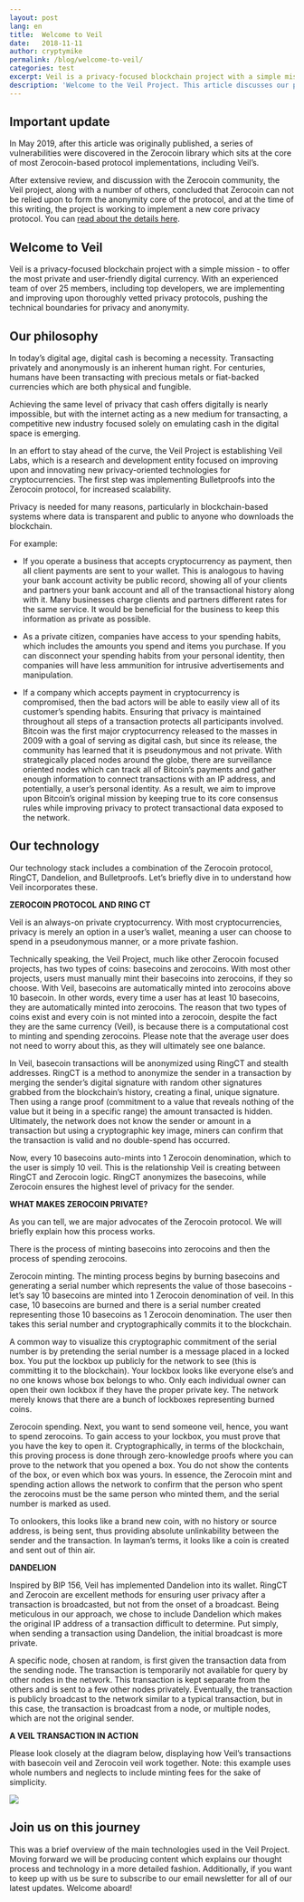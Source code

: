 ```yaml
---
layout: post
lang: en
title:  Welcome to Veil
date:   2018-11-11
author: cryptymike
permalink: /blog/welcome-to-veil/
categories: test
excerpt: Veil is a privacy-focused blockchain project with a simple mission - to offer the most private and user-friendly digital currency. With an experienced team of over 25 members, including top developers, we are implementing and improving upon thoroughly vetted privacy protocols, pushing the technical boundaries for privacy and anonymity.
description: 'Welcome to the Veil Project. This article discusses our philosophy, technology and more.'
---
```


## Important update

In May 2019, after this article was originally published, a series of vulnerabilities were discovered in the Zerocoin library which sits at the core of most Zerocoin-based protocol implementations, including Veil’s. 

After extensive review, and discussion with the Zerocoin community, the Veil project, along with a number of others, concluded that Zerocoin can not be relied upon to form the anonymity core of the protocol, and at the time of this writing, the project is working to implement a new core privacy protocol. You can [read about the details here](https://veil-project.com/blog/2019-05-09-state-of-veil/).

## Welcome to Veil

Veil is a privacy-focused blockchain project with a simple mission - to offer the most private and user-friendly digital currency. With an experienced team of over 25 members, including top developers, we are implementing and improving upon thoroughly vetted privacy protocols, pushing the technical boundaries for privacy and anonymity.

## Our philosophy

In today’s digital age, digital cash is becoming a necessity. Transacting privately and anonymously is an inherent human right. For centuries, humans have been transacting with precious metals or fiat-backed currencies which are both physical and fungible.

Achieving the same level of privacy that cash offers digitally is nearly impossible, but with the internet acting as a new medium for transacting, a competitive new industry focused solely on emulating cash in the digital space is emerging.

In an effort to stay ahead of the curve, the Veil Project is establishing Veil Labs, which is a research and development entity focused on improving upon and innovating new privacy-oriented technologies for cryptocurrencies. The first step was implementing Bulletproofs into the Zerocoin protocol, for increased scalability.

Privacy is needed for many reasons, particularly in blockchain-based systems where data is transparent and public to anyone who downloads the blockchain.

For example:

- If you operate a business that accepts cryptocurrency as payment, then all client payments are sent to your wallet. This is analogous to having your bank account activity be public record, showing all of your clients and partners your bank account and all of the transactional history along with it. Many businesses charge clients and partners different rates for the same service. It would be beneficial for the business to keep this information as private as possible.

- As a private citizen, companies have access to your spending habits, which includes the amounts you spend and items you purchase. If you can disconnect your spending habits from your personal identity, then companies will have less ammunition for intrusive advertisements and manipulation.

- If a company which accepts payment in cryptocurrency is compromised, then the bad actors will be able to easily view all of its customer’s spending habits. Ensuring that privacy is maintained throughout all steps of a transaction protects all participants involved.
Bitcoin was the first major cryptocurrency released to the masses in 2009 with a goal of serving as digital cash, but since its release, the community has learned that it is pseudonymous and not private. With strategically placed nodes around the globe, there are surveillance oriented nodes which can track all of Bitcoin’s payments and gather enough information to connect transactions with an IP address, and potentially, a user’s personal identity. As a result, we aim to improve upon Bitcoin’s original mission by keeping true to its core consensus rules while improving privacy to protect transactional data exposed to the network.

## Our technology

Our technology stack includes a combination of the Zerocoin protocol, RingCT, Dandelion, and Bulletproofs. Let’s briefly dive in to understand how Veil incorporates these.

**ZEROCOIN PROTOCOL AND RING CT**

Veil is an always-on private cryptocurrency. With most cryptocurrencies, privacy is merely an option in a user’s wallet, meaning a user can choose to spend in a pseudonymous manner, or a more private fashion.

Technically speaking, the Veil Project, much like other Zerocoin focused projects, has two types of coins: basecoins and zerocoins. With most other projects, users must manually mint their basecoins into zerocoins, if they so choose. With Veil, basecoins are automatically minted into zerocoins above 10 basecoin. In other words, every time a user has at least 10 basecoins, they are automatically minted into zerocoins. The reason that two types of coins exist and every coin is not minted into a zerocoin, despite the fact they are the same currency (Veil), is because there is a computational cost to minting and spending zerocoins. Please note that the average user does not need to worry about this, as they will ultimately see one balance.

In Veil, basecoin transactions will be anonymized using RingCT and stealth addresses. RingCT is a method to anonymize the sender in a transaction by merging the sender’s digital signature with random other signatures grabbed from the blockchain’s history, creating a final, unique signature. Then using a range proof (commitment to a value that reveals nothing of the value but it being in a specific range) the amount transacted is hidden. Ultimately, the network does not know the sender or amount in a transaction but using a cryptographic key image, miners can confirm that the transaction is valid and no double-spend has occurred.

Now, every 10 basecoins auto-mints into 1 Zerocoin denomination, which to the user is simply 10 veil. This is the relationship Veil is creating between RingCT and Zerocoin logic. RingCT anonymizes the basecoins, while Zerocoin ensures the highest level of privacy for the sender.

**WHAT MAKES ZEROCOIN PRIVATE?**

As you can tell, we are major advocates of the Zerocoin protocol. We will briefly explain how this process works.

There is the process of minting basecoins into zerocoins and then the process of spending zerocoins.

Zerocoin minting. The minting process begins by burning basecoins and generating a serial number which represents the value of those basecoins - let’s say 10 basecoins are minted into 1 Zerocoin denomination of veil. In this case, 10 basecoins are burned and there is a serial number created representing those 10 basecoins as 1 Zerocoin denomination. The user then takes this serial number and cryptographically commits it to the blockchain.

A common way to visualize this cryptographic commitment of the serial number is by pretending the serial number is a message placed in a locked box. You put the lockbox up publicly for the network to see (this is committing it to the blockchain). Your lockbox looks like everyone else’s and no one knows whose box belongs to who. Only each individual owner can open their own lockbox if they have the proper private key. The network merely knows that there are a bunch of lockboxes representing burned coins.

Zerocoin spending. Next, you want to send someone veil, hence, you want to spend zerocoins. To gain access to your lockbox, you must prove that you have the key to open it. Cryptographically, in terms of the blockchain, this proving process is done through zero-knowledge proofs where you can prove to the network that you opened a box. You do not show the contents of the box, or even which box was yours. In essence, the Zerocoin mint and spending action allows the network to confirm that the person who spent the zerocoins must be the same person who minted them, and the serial number is marked as used.

To onlookers, this looks like a brand new coin, with no history or source address, is being sent, thus providing absolute unlinkability between the sender and the transaction. In layman’s terms, it looks like a coin is created and sent out of thin air.

**DANDELION**

Inspired by BIP 156, Veil has implemented Dandelion into its wallet. RingCT and Zerocoin are excellent methods for ensuring user privacy after a transaction is broadcasted, but not from the onset of a broadcast. Being meticulous in our approach, we chose to include Dandelion which makes the original IP address of a transaction difficult to determine. Put simply, when sending a transaction using Dandelion, the initial broadcast is more private.
 
A specific node, chosen at random, is first given the transaction data from the sending node. The transaction is temporarily not available for query by other nodes in the network. This transaction is kept separate from the others and is sent to a few other nodes privately. Eventually, the transaction is publicly broadcast to the network similar to a typical transaction, but in this case, the transaction is broadcast from a node, or multiple nodes, which are not the original sender.

**A VEIL TRANSACTION IN ACTION**

Please look closely at the diagram below, displaying how Veil’s transactions with basecoin veil and Zerocoin veil work together. Note: this example uses whole numbers and neglects to include minting fees for the sake of simplicity.

![](/uploads/blog/2018-11-19-change2.png)

## Join us on this journey

This was a brief overview of the main technologies used in the Veil Project. Moving forward we will be producing content which explains our thought process and technology in a more detailed fashion. Additionally, if you want to keep up with us be sure to subscribe to our email newsletter for all of our latest updates. Welcome aboard!